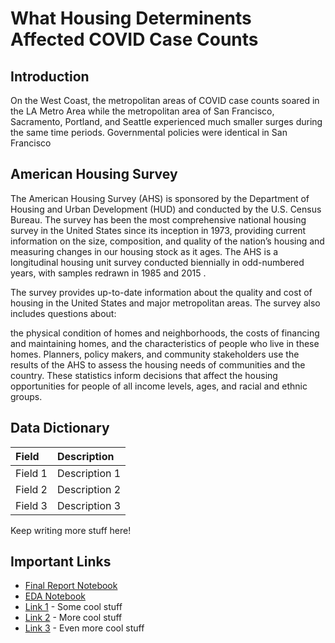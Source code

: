 # What Housing Determinents Affected COVID Case Counts  

## Introduction

On the West Coast, the metropolitan areas of COVID case counts soared in the LA Metro Area while the metropolitan area of San Francisco, Sacramento, Portland, and Seattle experienced much smaller surges during the same time periods. Governmental policies were identical in San Francisco

## American Housing Survey
The American Housing Survey (AHS) is sponsored by the Department of Housing and Urban Development (HUD) and conducted by the U.S. Census Bureau. The survey has been the most comprehensive national housing survey in the United States since its inception in 1973, providing current information on the size, composition, and quality of the nation’s housing and measuring changes in our housing stock as it ages. The AHS is a longitudinal housing unit survey conducted biennially in odd-numbered years, with samples redrawn in 1985 and 2015 .

The survey provides up-to-date information about the quality and cost of housing in the United States and major metropolitan areas. The survey also includes questions about:

the physical condition of homes and neighborhoods,
the costs of financing and maintaining homes, and
the characteristics of people who live in these homes.
Planners, policy makers, and community stakeholders use the results of the AHS to assess the housing needs of communities and the country.  These statistics inform decisions that affect the housing opportunities for people of all income levels, ages, and racial and ethnic groups.


## Data Dictionary

| Field | Description |
| :--- | :--- |
| Field 1 | Description 1 |
| Field 2 | Description 2 |
| Field 3 | Description 3 |

Keep writing more stuff here!

## Important Links

* [Final Report Notebook](report.ipynb)
* [EDA Notebook](eda.ipynb)
* [Link 1](http://www.google.com) - Some cool stuff
* [Link 2](http://www.google.com) - More cool stuff
* [Link 3](http://www.google.com) - Even more cool stuff
